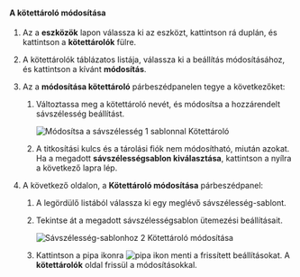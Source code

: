 <!--author=SharS last changed: 1/7/2016-->

#### <a name="to-modify-a-volume-container"></a>A kötettároló módosítása
1. Az a **eszközök** lapon válassza ki az eszközt, kattintson rá duplán, és kattintson a **kötettárolók** fülre.
2. A kötettárolók táblázatos listája, válassza ki a beállítás módosításához, és kattintson a kívánt **módosítás**.
3. Az a **módosítása kötettároló** párbeszédpanelen tegye a következőket:
   
   1. Változtassa meg a kötettároló nevét, és módosítsa a hozzárendelt sávszélesség beállítást. 
      
       ![Módosítsa a sávszélesség 1 sablonnal Kötettároló](./media/storsimple-modify-volume-container/HCS_ModifyVCBT1-include.png)
   2. A titkosítási kulcs és a tárolási fiók nem módosítható, miután azokat. Ha a megadott **sávszélességsablon kiválasztása**, kattintson a nyílra a következő lapra lép.
4. A következő oldalon, a **Kötettároló módosítása** párbeszédpanel:
   
   1. A legördülő listából válassza ki egy meglévő sávszélesség-sablont.
   2. Tekintse át a megadott sávszélességsablon ütemezési beállításait.
      
       ![Sávszélesség-sablonhoz 2 Kötettároló módosítása](./media/storsimple-modify-volume-container/HCS_ModifyVCBT2-include.png)
   3. Kattintson a pipa ikonra ![pipa ikon](./media/storsimple-modify-volume-container/HCS_CheckIcon-include.png) menti a frissített beállításokat. A **kötettárolók** oldal frissül a módosításokkal.

